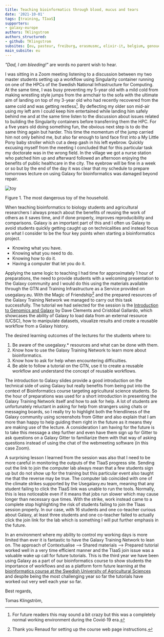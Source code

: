 ```yaml
---
title: Teaching bioinformatics through blood, mucus and tears
date: '2021-10-01'
tags: [training, TIaaS]
supporters:
- galaxy-europe
authors: TKlingstrom
authors_structured:
- github: TKlingstrom
subsites: [eu, pasteur, freiburg, erasmusmc, elixir-it, belgium, genouest]
main_subsite: eu
---
```


_"Dad, I am bleeding!"_ are words no parent wish to hear. 

I was sitting in a Zoom meeting listening to a discussion between my two master students setting up a workflow using Singularity container running on one of the HPCs of the Swedish National Infrastructure for Computing. At the same time, I was busy preventing my 5-year old with a mild cold from making wrestling style jumps from the armchair to the sofa with the ultimate aim of landing on top of my 3-year old who had recently recovered from the same cold and was getting restless[^1]. By deflecting my older son mid-air using my left arm I could keep him entertained while landing him safely behind me and at the same time listen to the discussion about issues related to building the Singularity containers before transferring them the HPC.
For a five years old doing something fun, the obvious next step is to do the same thing again but harder. This time the momentum of the jump carried him not only behind me, but also far enough to land face first into a My Little Pony baby stroller which cut a deep gash in his left eyebrow. Quickly excusing myself from the meeting I concluded that for this particular task my doctorate was in the wrong field. In the village we got a nurse station who patched him up and afterward followed an afternoon enjoying the benefits of public healthcare in the city. The eyebrow will be fine in a week or so but by the end of the day it was clear that my schedule to prepare tomorrows lecture on using Galaxy for bioinformatics was damaged beyond repair. 

![toy](/assets/media/tiaas/tomas.png)

Figure 1. The most dangerous toy of the household.


When teaching bioinformatics to biology students and agricultural researchers I always preach about the benefits of reusing the work of others as it saves time, and if done properly, improves reproducibility and comparisons. Galaxy is an important part of this and I often us Galaxy to avoid students quickly getting caught up on technicalities and instead focus on what I consider to be the four key points when starting a bioinformatics project.

- Knowing what you have.
- Knowing what you need to do.
- Knowing how to do it.
- Having a computer that let you do it.
  

Applying the same logic to teaching I had time for approximately 1 hour of preparations, the need to provide students with a welcoming presentation to the Galaxy community and I would do this using the materials available through the GTN and Training Infrastructure as a Service provided on usegalaxy.eu. With the Magic of Friendship[^2] and the prepared resources of the Galaxy Training Network we managed to carry out this task successfully. 
The tutorial we had selected for the session is the [Introduction to Genomics and Galaxy](https://training.galaxyproject.org/training-material/topics/introduction/tutorials/galaxy-intro-strands/tutorial.html#weve-got-the-data---whats-our-plan-for-answering-the-question) by Dave Clements and Cristóbal Gallardo, which showcases the ability of Galaxy to load data from an external resource (UCSC), how to manipulate datasets, visualize results and create a reusable workflow from a Galaxy history. 

The desired learning outcomes of the lectures for the students where to:

1. Be aware of the usegalaxy.* resources and what can be done with them.
2. Know how to use the Galaxy Training Network to learn more about bioinformatics. 
3. Know how to ask for help when encountering difficulties.
4. Be able to follow a tutorial on the GTN, use it to create a reusable workflow and understand the concept of reusable workflows.

The introduction to Galaxy slides provide a good introduction on the technical side of using Galaxy but really benefits from being put into the context of Bioinformatics course targeting agricultural science students. So the hour of preparations was used for a short introduction in presenting the Galaxy Training Network itself and how to ask for help. A lot of students are unfortunately reluctant in asking for help from strangers using chats or messaging boards, so I really try to highlight both the friendliness of the Galaxy community using screenshots from Gitter and also explain that I am more than happy to help guiding them right in the future as it means they are making use of the lecture. A consideration I am having for the future is to take this message a step further and even have them sign up for Gitter to ask questions on a Galaxy Gitter to familiarize them with that way of asking questions instead of using the chat of the webmeeting software (in this case Zoom).

A surprising lesson I learned from the session was also that I need to be more careful in monitoring the outputs of the TIaaS progress site. Sending out the link to join the computer lab always mean that a few students sign up but do not show up for the training but this particular event also taught me that the reverse may be true. The computer lab coincided with one of the climate strikes supported by the Usegalaxy.eu team, meaning that any student failing to click the TlaaS link was unable to run the tools. Normally, this is less noticeable even if it means that jobs run slower which may cause longer than necessary que times. With the strike, work instead came to a complete stop highlighting the risk of students failing to join the Tlaas session properly. In our case, with 16 students and one co-teacher curious about Galaxy, at least three students and one co-teacher failed to actually click the join link for the lab which is something I will put further emphasis in the future.

In an environment where my ability to control my working days is more limited than ever it is fantastic to have the Galaxy Training Network to lean on. The approach of Contextualise --> Shared materials --> Prepared tutorial worked well in a very time efficient manner and the TIaaS join issue was a valuable wake up call for future tutorials. This is the third year we have been using Galaxy as a part of our bioinformatics course to show students the importance of workflows and as a platform form future learning at the [bioinformatics course at the Swedish University of Agricultural Sciences](https://www.slu.se/en/departments/animalgenetics/education/freestanding-courses/) and despite being the most challenging year so far the tutorials have worked out very well each year so far.

Best regards,

Tomas Klingström,

[^1]: For future readers this may sound a bit crazy but this was a completely normal working environment during the Covid-19 era. 

[^2]: Thank you Renaud for setting up the course web page instructions.

